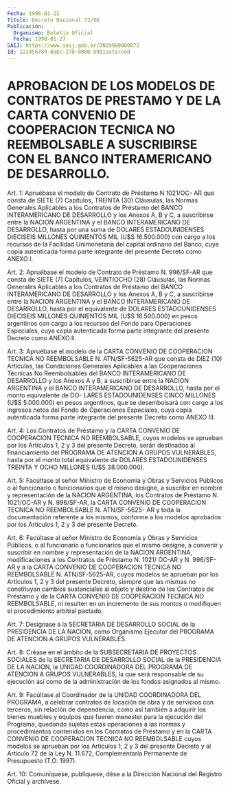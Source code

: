 ```yaml
---
Fecha: 1998-01-22
Título: Decreto Nacional 72/98
Publicación:
  Organismo: Boletín Oficial
  Fecha: 1998-01-27
SAIJ: https://www.saij.gob.ar/DN19980000072
Id: 123456789-0abc-270-0000-8991soterced
---
```

# APROBACION DE LOS MODELOS DE CONTRATOS DE PRESTAMO Y DE LA CARTA CONVENIO DE COOPERACION TECNICA NO REEMBOLSABLE A SUSCRIBIRSE CON EL BANCO INTERAMERICANO DE DESARROLLO.

<a id="1"></a>
Art. 1:  Apruébase el modelo de Contrato de Préstamo N 1021/OC- AR que consta de  SIETE  (7) Capítulos, TREINTA (30) Cláusulas, las Normas Generales Aplicables  a  los Contratos de Préstamo del BANCO INTERAMERICANO DE DESARROLLO y los  Anexos  A, B y C, a suscribirse entre la NACION ARGENTINA y el BANCO INTERAMERICANO  DE DESARROLLO, hasta  por  una suma de DOLARES ESTADOUNIDENSES DIECISEIS  MILLONES QUINIENTOS MIL (U$S 16.500.000) con  cargo a los recursos de la Facilidad Unimonetaria del capital ordinario  del  Banco, cuya copia autenticada forma parte integrante del presente Decreto como ANEXO I.

<a id="2"></a>
Art. 2: Apruébase el modelo de Contrato  de  Préstamo N. 996/SF-AR que  consta de SIETE (7) Capítulos, VEINTIOCHO (28) Cláusulas,  las Normas  Generales  Aplicables a los Contratos de Préstamo del BANCO INTERAMERICANO DE DESARROLLO  y  los Anexos A, B y C, a suscribirse entre la NACION ARGENTINA y el BANCO  INTERAMERICANO DE DESARROLLO, hasta  por  el  equivalente  de  DOLARES ESTADOUNIDENSES  DIECISEIS MILLONES QUINIENTOS MIL (U$S 16.500.000)  en  pesos  argentinos con cargo  a  los recursos del Fondo para Operaciones Especiales,  cuya copia autenticada  forma parte integrante del presente Decreto como ANEXO II.

<a id="3"></a>
Art. 3: Apruébase el  modelo  de  la CARTA CONVENIO DE COOPERACION TECNICA NO REEMBOLSABLE N. ATN/SF-5625-AR  que consta  de DIEZ (10) Artículos, las Condiciones Generales Aplicables a las Cooperaciones Técnicas No Reembolsables del BANCO INTERAMERICANO DE DESARROLLO  y los  Anexos  A  y  B,  a suscribirse entre la NACION ARGENTINA y el BANCO INTERAMERICANO DE  DESARROLLO, hasta por el monto equivalente de DO- LARES ESTADOUNIDENSES  CINCO  MILLONES  (U$S  5.000.000)  en pesos  argentinos,  que  se  desembolsará  con cargo a los ingresos netos del Fondo de Operaciones Especiales, cuya  copia  autenticada forma   parte  integrante  del  presente  Decreto  como  ANEXO  III.

<a id="4"></a>
Art.  4:  Los  Contratos  de  Préstamo  y  la  CARTA  CONVENIO  DE COOPERACION  TECNICA NO REEMBOLSABLE, cuyos modelos se aprueban por los Artículos  1,  2  y 3 del presente Decreto, serán destinados al financiamiento del PROGRAMA DE ATENCION A GRUPOS VULNERABLES, hasta por el monto total equivalente  de DOLARES ESTADOUNIDENSES TREINTA Y OCHO MILLONES (U$S 38.000.000).

<a id="5"></a>
Art.  5: Facúltase  al señor Ministro  de  Economía  y  Obras  y Servicios Públicos o al  funcionario  o  funcionarios  que el mismo designe,  a  suscribir  en  nombre  y  representación  de la NACION ARGENTINA, los Contratos de Préstamo N. 1021/OC-AR y N. 996/SF-AR, la CARTA CONVENIO DE COOPERACION TECNICA NO REEMBOLSABLE N. ATN/SF-5625- AR y toda la documentación referente a los mismos, conforme  a  los modelos  aprobados  por los Artículos 1, 2 y 3 del presente Decreto.

<a id="6"></a>
Art.  6: Facúltase al  señor  Ministro  de  Economía  y  Obras  y Servicios  Públicos,  o  al funcionario o funcionarios que el mismo designe, a convenir y suscribir  en  nombre  y representación de la NACION ARGENTINA, modificaciones a los Contratos de Préstamo N. 1021/ OC-AR y N. 996/SF-AR y a la CARTA CONVENIO DE COOPERACION TECNICA NO REEMBOLSABLE N. ATN/SF-5625-AR, cuyos modelos se  aprueban  por  los Artículos  1, 2 y 3 del presente Decreto, siempre que las mismas no constituyan  cambios  sustanciales  al  objeto  y  destino  de  los Contratos de Préstamo y de la CARTA CONVENIO DE COOPERACION TECNICA NO  REEMBOLSABLE,  ni  resulten  en  un  incremento de sus montos o modifiquen el procedimiento arbitral pactado.

<a id="7"></a>
Art.  7:  Desígnase a la SECRETARIA DE DESARROLLO  SOCIAL  de  la PRESIDENCIA DE  LA  NACION, como Organismo Ejecutor del PROGRAMA DE ATENCION A GRUPOS VULNERABLES.

<a id="8"></a>
Art. 8: Créase en el  ámbito  de  la  SUBSECRETARIA  DE  PROYECTOS SOCIALES de la SECRETARIA DE DESARROLLO SOCIAL de la PRESIDENCIA DE LA NACION, la UNIDAD COORDINADORA DEL PROGRAMA DE ATENCION A GRUPOS VULNERABLES, la que será responsable de su ejecución así como de la administración de los fondos asignados al mismo.

<a id="9"></a>
Art.  9:  Facúltase al Coordinador de la UNIDAD COORDINADORA  DEL PROGRAMA, a celebrar  contratos  de locación de obra y de servicios con  terceros,  sin relación de dependencia,  como  así  también  a adquirir los bienes  muebles  y equipos que fueren menester para la ejecución del Programa, quedando  sujetas  estas  operaciones a las normas y procedimientos contenidos en los Contratos  de  Préstamo y en  la CARTA CONVENIO DE COOPERACION TECNICA NO REEMBOLSABLE  cuyos modelos se aprueban por los Artículos 1, 2 y 3 del presente Decreto y al  Artículo 72 de la Ley N. 11.672, Complementaria Permanente de Presupuesto (T.O. 1997).

<a id="10"></a>
Art. 10: Comuníquese,  publíquese,  dése  a la Dirección Nacional del Registro Oficial y archívese.